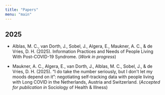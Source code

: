 ```yaml
---
title: "Papers"
menu: "main"
---
```


## 2025

- Alblas, M. C., van Dorth, J., Sobel, J., Algera, E., Maukner, A. C., & de Vries, D. H. (2025). Information Practices and
Needs of People Living With Post-COVID-19 Syndrome. (*Work in progress*)

- Maukner, A. C., Algera, E., van Dorth, J., Alblas, M. C., Sobel, J., & de Vries, D. H. (2025).
“I do take the number
seriously, but I don't let my moods depend on it”: negotiating self-tracking data with people living with Long
COVID in the Netherlands, Austria and Switzerland. (*Accepted for publication in* Sociology of Health & Illness)

